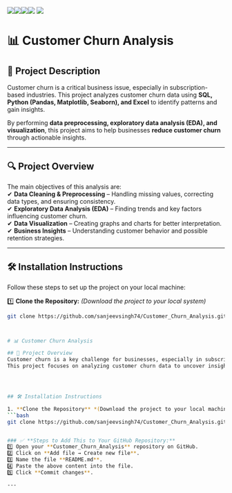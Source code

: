 <img src=https://img.shields.io/badge/build%20with-Numpy-darkyellow><img src="https://img.shields.io/badge/-Pandas-blue"><img src="https://img.shields.io/badge/Matplotlib-darkred"><img src="https://img.shields.io/badge/Seaborn-orange.svg">
<img src="https://img.shields.io/badge/domain-Telecome Sales-blueviolet.svg">


# 📊 Customer Churn Analysis  

## 📝 Project Description  
Customer churn is a critical business issue, especially in subscription-based industries. This project analyzes customer churn data using **SQL, Python (Pandas, Matplotlib, Seaborn), and Excel** to identify patterns and gain insights.  

By performing **data preprocessing, exploratory data analysis (EDA), and visualization**, this project aims to help businesses **reduce customer churn** through actionable insights.  

---

## 🔍 Project Overview  
The main objectives of this analysis are:  
✔ **Data Cleaning & Preprocessing** – Handling missing values, correcting data types, and ensuring consistency.  
✔ **Exploratory Data Analysis (EDA)** – Finding trends and key factors influencing customer churn.  
✔ **Data Visualization** – Creating graphs and charts for better interpretation.  
✔ **Business Insights** – Understanding customer behavior and possible retention strategies.  

---

## 🛠️ Installation Instructions  

Follow these steps to set up the project on your local machine:  

1️⃣ **Clone the Repository:** *(Download the project to your local system)*  
   ```bash
   git clone https://github.com/sanjeevsingh74/Customer_Churn_Analysis.git



# 📊 Customer Churn Analysis  

## 📌 Project Overview  
Customer churn is a key challenge for businesses, especially in subscription-based industries.
This project focuses on analyzing customer churn data to uncover insights using **SQL, Python (Pandas, Matplotlib, Seaborn), and Excel**.  




## 🛠️ Installation Instructions  

1. **Clone the Repository** *(Download the project to your local machine)*  
   ```bash
   git clone https://github.com/sanjeevsingh74/Customer_Churn_Analysis.git


### ✅ **Steps to Add This to Your GitHub Repository:**  
1️⃣ Open your **Customer_Churn_Analysis** repository on GitHub.  
2️⃣ Click on **Add file → Create new file**.  
3️⃣ Name the file **README.md**.  
4️⃣ Paste the above content into the file.  
5️⃣ Click **Commit changes**.  

---





